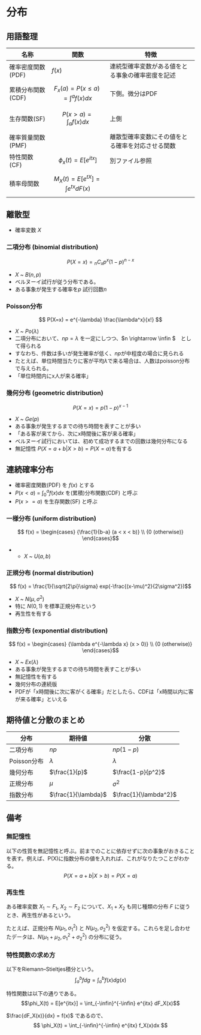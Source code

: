 # 分布
## 用語整理

| 名称 | 関数 | 特徴 |
| ---- | ---- | ---- |
| 確率密度関数(PDF)  | $f(x)$ | 連続型確率変数がある値をとる事象の確率密度を記述 |
| 累積分布関数(CDF)  | $$ F_x(a) = P(x\leq a) = \int^af(x)dx$$ | 下側。微分はPDF |
| 生存関数(SF)  | $$P(x>a) = \int_af(x)dx$$ | 上側 |
| 確率質量関数(PMF)  | | 離散型確率変数にその値をとる確率を対応させる関数 |
|特性関数(CF)| $$ \phi_x(t) = E[e^{itx}] $$ | 別ファイル参照|
|積率母関数|$$ M_X(t) = E[e^{tX}] = \int e^{tx}dF(x) $$||


## 離散型
- 確率変数 $X$

### 二項分布 (binomial distribution)
$$ P(X=x) = {}_n C_x p^x(1-p)^{n-x} $$
- $X$ ~ $B(n, p)$
- ベルヌーイ試行が従う分布である。
- ある事象が発生する確率を$p$ 試行回数$n$

### Poisson分布
$$ P(X=x) = e^{-\lambda} \frac{\lambda^x}{x!} $$
- $X$ ~ $Po(\lambda)$
- 二項分布において、$np = \lambda$ を一定にしつつ、$n \rightarrow \infin $　として得られる
- すなわち、件数は多いが発生確率が低く、$np$が中程度の場合に見られる
- たとえば、単位時間当たりに客が平均$\lambda$で来る場合は、人数はpoisson分布で与えられる。
- 「単位時間内にx人が来る確率」

### 幾何分布 (geometric distribution)
$$ P(X=x) = p(1-p)^{x-1} $$
- $X$ ~ $Ge(p)$
- ある事象が発生するまでの待ち時間を表すことが多い
- 「ある客が来てから、次にx時間後に客が来る確率」
- ベルヌーイ試行においては、初めて成功するまでの回数は幾何分布になる
- 無記憶性 $P(X=a+b|X>b) = P(X=a)$を有する


## 連続確率分布
- 確率密度関数(PDF) を $f(x)$ とする
- $P(x<a)$ = $\int_0^af(x)dx$ を(累積)分布関数(CDF) と呼ぶ
- $P(x>=a)$ を生存関数(SF) と呼ぶ

### 一様分布 (uniform distribution)
$$ f(x) = \begin{cases} 
{\frac{1}{b-a} (a < x < b)} \\
{0 (otherwise)}
\end{cases}$$
- - $X$ ~ $U(a, b)$


### 正規分布 (normal distribution)
$$ f(x) = \frac{1}{\sqrt{2\pi}\sigma} exp(-\frac{(x-\mu)^2}{2\sigma^2})$$
- $X$ ~ $N(\mu, \sigma^2)$
- 特に $N(0, 1)$ を標準正規分布という
- 再生性を有する

### 指数分布 (exponential distribution)
$$ f(x) = \begin{cases} 
{\lambda e^{-\lambda x} (x > 0)} \\
{0 (otherwise)}
\end{cases}$$
- $X$ ~ $Ex(\lambda)$
- ある事象が発生するまでの待ち時間を表すことが多い
- 無記憶性を有する
- 幾何分布の連続版
- PDFが「x時間後に次に客がくる確率」だとしたら、CDFは「x時間以内に客が来る確率」といえる


## 期待値と分散のまとめ
| 分布 | 期待値 | 分散 |
| ---- | ---- | ---- |
| 二項分布  | $np$ | $np(1-p)$ |
| Poisson分布 | $\lambda$ | $\lambda$ |
| 幾何分布  | $\frac{1}{p}$ | $\frac{1-p}{p^2}$ |
| 正規分布 | $\mu$ | $\sigma^2$ |
| 指数分布  | $\frac{1}{\lambda}$ | $\frac{1}{\lambda^2}$ |


## 備考
### 無記憶性
以下の性質を無記憶性と呼ぶ。前までのことに依存せずに次の事象がおきることを表す。例えば、P(X)に指数分布の値を入れれば、これがなりたつことがわかる。
$$P(X=a+b|X>b) = P(X=a)$$


### 再生性
ある確率変数 $X_1 \sim F_1$, $X_2 \sim F_2$ について、$X_1 + X_2$ も同じ種類の分布 $F$ に従うとき、再生性があるという。

たとえば、正規分布 $N(\mu_1, \sigma_1^2)$ と $N(\mu_2, \sigma_2^2)$ を仮定する。これらを足し合わせたデータは、$N(\mu_1+\mu_2, \sigma_1^2+\sigma_2^2)$ の分布に従う。


### 特性関数の求め方
以下をRiemann–Stieltjes積分という。
$$\int_a^b fdg = \int_a^b f(x)dg(x)$$

特性関数は以下の通りである。
$$\phi_X(t) = E[e^{itx}] = \int_{-\infin}^{-\infin} e^{itx} dF_X(x)$$

$\frac{dF_X(x)}{dx} = f(x)$ であるので、
$$
\phi_X(t) = \int_{-\infin}^{-\infin} e^{itx} f_X(x)dx
$$

